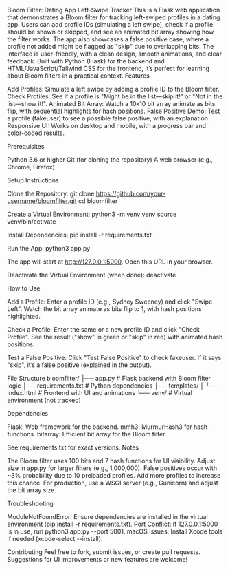 Bloom Filter: Dating App Left-Swipe Tracker
This is a Flask web application that demonstrates a Bloom filter for tracking left-swiped profiles in a dating app. Users can add profile IDs (simulating a left swipe), check if a profile should be shown or skipped, and see an animated bit array showing how the filter works. The app also showcases a false positive case, where a profile not added might be flagged as "skip" due to overlapping bits.
The interface is user-friendly, with a clean design, smooth animations, and clear feedback. Built with Python (Flask) for the backend and HTML/JavaScript/Tailwind CSS for the frontend, it’s perfect for learning about Bloom filters in a practical context.
Features

Add Profiles: Simulate a left swipe by adding a profile ID to the Bloom filter.
Check Profiles: See if a profile is "Might be in the list—skip it!" or "Not in the list—show it!".
Animated Bit Array: Watch a 10x10 bit array animate as bits flip, with sequential highlights for hash positions.
False Positive Demo: Test a profile (fakeuser) to see a possible false positive, with an explanation.
Responsive UI: Works on desktop and mobile, with a progress bar and color-coded results.

Prerequisites

Python 3.6 or higher
Git (for cloning the repository)
A web browser (e.g., Chrome, Firefox)

Setup Instructions

Clone the Repository:
git clone https://github.com/your-username/bloomfilter.git
cd bloomfilter


Create a Virtual Environment:
python3 -m venv venv
source venv/bin/activate


Install Dependencies:
pip install -r requirements.txt


Run the App:
python3 app.py


The app will start at http://127.0.0.1:5000.
Open this URL in your browser.


Deactivate the Virtual Environment (when done):
deactivate





How to Use

Add a Profile:
Enter a profile ID (e.g., Sydney Sweeney) and click "Swipe Left".
Watch the bit array animate as bits flip to 1, with hash positions highlighted.


Check a Profile:
Enter the same or a new profile ID and click "Check Profile".
See the result ("show" in green or "skip" in red) with animated hash positions.


Test a False Positive:
Click "Test False Positive" to check fakeuser.
If it says "skip", it’s a false positive (explained in the output).



File Structure
bloomfilter/
├── app.py              # Flask backend with Bloom filter logic
├── requirements.txt    # Python dependencies
├── templates/
│   └── index.html      # Frontend with UI and animations
└── venv/               # Virtual environment (not tracked)

Dependencies

Flask: Web framework for the backend.
mmh3: MurmurHash3 for hash functions.
bitarray: Efficient bit array for the Bloom filter.

See requirements.txt for exact versions.
Notes

The Bloom filter uses 100 bits and 7 hash functions for UI visibility. Adjust size in app.py for larger filters (e.g., 1,000,000).
False positives occur with ~3% probability due to 10 preloaded profiles. Add more profiles to increase this chance.
For production, use a WSGI server (e.g., Gunicorn) and adjust the bit array size.

Troubleshooting

ModuleNotFoundError: Ensure dependencies are installed in the virtual environment (pip install -r requirements.txt).
Port Conflict: If 127.0.0.1:5000 is in use, run python3 app.py --port 5001.
macOS Issues: Install Xcode tools if needed (xcode-select --install).

Contributing
Feel free to fork, submit issues, or create pull requests. Suggestions for UI improvements or new features are welcome!

